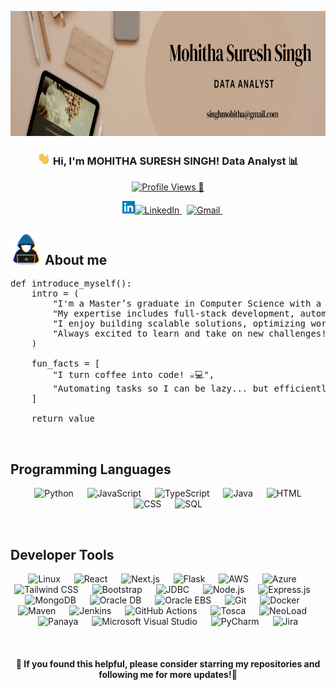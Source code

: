 <p align="center">
  <img src="https://github.com/mohithasingh/mohithasingh/blob/main/Background%20banner.png" height="200"/>
</p>

<h3 align="center"> 
    <img src="https://github.com/mohithasingh/mohithasingh/blob/main/hello.gif" width="21"> 
    Hi, I'm <b>MOHITHA SURESH SINGH!</b> Data Analyst 📊
</h3>

<p align="center">
    <!-- Profile Views -->
    <a href="https://komarev.com/ghpvc/?username=mohithasingh">
        <img src="https://komarev.com/ghpvc/?username=mohithasingh&label=%20Profile%20Views%20👀%20&color=0e75b6&style=flat" alt="Profile Views 👀" />
    </a>
</p>
<p align="center">
    &emsp;
    <a href="https://www.linkedin.com/in/mohithasingh/" target="_blank">
         <img alt="LinkedIn" width="20px" src="https://github.com/mohithasingh/mohithasingh/blob/main/Linkedin%20Logo.png"><img alt="LinkedIn" src="https://img.shields.io/badge/LinkedIn-blue?style=flat-square&logo=linkedin&logoColor=white">
    </a> 
    &nbsp;
    <a href="mailto:singhmohitha@gmail.com.com" target="_blank">
        <img alt="Gmail" src="https://img.shields.io/badge/-singhmohitha@gmail.com-c14438?style=flat-square&logo=Gmail&logoColor=white">
    </a> 
    &nbsp;
</p>

## <picture><img src = "https://github.com/mudiger/mudiger/blob/main/public/images/about_me.gif?raw=true" width = 50px></picture> About me

<pre>
def introduce_myself():
    intro = (
        "I'm a Master’s graduate in Computer Science with a passion for software development and DevSecOps.", 
        "My expertise includes full-stack development, automation, cloud computing (AWS, Azure), and CI/CD pipelines.",
        "I enjoy building scalable solutions, optimizing workflows, and automating processes to improve efficiency.", 
        "Always excited to learn and take on new challenges! 🚀"
    )
    
    fun_facts = [
        "I turn coffee into code! ☕💻",
        "Automating tasks so I can be lazy... but efficiently! 😎",
    ]
    
    return value
</pre>
</br>

## Programming Languages
<p align="center"> &emsp; <img alt="Python" src="https://img.shields.io/badge/Python-FFD43B?style=flat-square&logo=python&logoColor=darkgreen"> &emsp; <img alt="JavaScript" src="https://img.shields.io/badge/JavaScript-F7DF1E?style=flat-square&logo=javascript&logoColor=black"> &emsp; <img alt="TypeScript" src="https://img.shields.io/badge/TypeScript-3178C6?style=flat-square&logo=typescript&logoColor=white"> &emsp; <img alt="Java" src="https://img.shields.io/badge/Java-ED8B00?style=flat-square&logo=java&logoColor=white"> &emsp; <img alt="HTML" src="https://img.shields.io/badge/HTML-E34F26?style=flat-square&logo=html5&logoColor=white"> &emsp; <img alt="CSS" src="https://img.shields.io/badge/CSS-1572B6?style=flat-square&logo=css3&logoColor=white"> &emsp; <img alt="SQL" src="https://img.shields.io/badge/SQL-4479A1?style=flat-square&logo=mysql&logoColor=white"> </p>
</br>

## Developer Tools
<p align="center"> 
<img alt="Linux" src="https://img.shields.io/badge/Linux-000000?style=flat-square&logo=linux&logoColor=white"> &emsp; <img alt="React" src="https://img.shields.io/badge/React-000000?style=flat-square&logo=react&logoColor=white"> &emsp; <img alt="Next.js" src="https://img.shields.io/badge/Next.js-000000?style=flat-square&logo=nextdotjs&logoColor=white"> &emsp; <img alt="Flask" src="https://img.shields.io/badge/Flask-000000?style=flat-square&logo=flask&logoColor=white"> &emsp; <img alt="AWS" src="https://img.shields.io/badge/AWS-000000?style=flat-square&logo=amazonaws&logoColor=white"> &emsp; <img alt="Azure" src="https://img.shields.io/badge/Azure-000000?style=flat-square&logo=microsoftazure&logoColor=white"> &emsp; <img alt="Tailwind CSS" src="https://img.shields.io/badge/Tailwind%20CSS-000000?style=flat-square&logo=tailwindcss&logoColor=white"> &emsp; <img alt="Bootstrap" src="https://img.shields.io/badge/Bootstrap-000000?style=flat-square&logo=bootstrap&logoColor=white"> &emsp; <img alt="JDBC" src="https://img.shields.io/badge/JDBC-000000?style=flat-square&logo=java&logoColor=white"> &emsp; <img alt="Node.js" src="https://img.shields.io/badge/Node.js-000000?style=flat-square&logo=nodedotjs&logoColor=white"> &emsp; <img alt="Express.js" src="https://img.shields.io/badge/Express.js-000000?style=flat-square&logo=express&logoColor=white"> &emsp; <img alt="MongoDB" src="https://img.shields.io/badge/MongoDB-000000?style=flat-square&logo=mongodb&logoColor=white"> &emsp; <img alt="Oracle DB" src="https://img.shields.io/badge/Oracle_DB-000000?style=flat-square&logo=oracle&logoColor=white"> &emsp; <img alt="Oracle EBS" src="https://img.shields.io/badge/Oracle_EBS-000000?style=flat-square&logo=oracle&logoColor=white"> &emsp; <img alt="Git" src="https://img.shields.io/badge/Git-000000?style=flat-square&logo=git&logoColor=white"> &emsp; <img alt="Docker" src="https://img.shields.io/badge/Docker-000000?style=flat-square&logo=docker&logoColor=white"> &emsp; <img alt="Maven" src="https://img.shields.io/badge/Maven-000000?style=flat-square&logo=apachemaven&logoColor=white"> &emsp; <img alt="Jenkins" src="https://img.shields.io/badge/Jenkins-000000?style=flat-square&logo=jenkins&logoColor=white"> &emsp; <img alt="GitHub Actions" src="https://img.shields.io/badge/GitHub%20Actions-000000?style=flat-square&logo=githubactions&logoColor=white"> &emsp; <img alt="Tosca" src="https://img.shields.io/badge/Tosca-000000?style=flat-square&logo=tosca&logoColor=white"> &emsp; <img alt="NeoLoad" src="https://img.shields.io/badge/NeoLoad-000000?style=flat-square&logo=neoload&logoColor=white"> &emsp; <img alt="Panaya" src="https://img.shields.io/badge/Panaya-000000?style=flat-square&logo=panaya&logoColor=white"> &emsp; <img alt="Microsoft Visual Studio" src="https://img.shields.io/badge/Visual%20Studio-000000?style=flat-square&logo=visualstudio&logoColor=white"> &emsp; <img alt="PyCharm" src="https://img.shields.io/badge/PyCharm-000000?style=flat-square&logo=pycharm&logoColor=white"> &emsp; <img alt="Jira" src="https://img.shields.io/badge/Jira-000000?style=flat-square&logo=jira&logoColor=white"> 
</p>

</br>
<h4 align="center"> 
🌟 If you found this helpful, please consider starring my repositories and following me for more updates!🌟
</h4>
